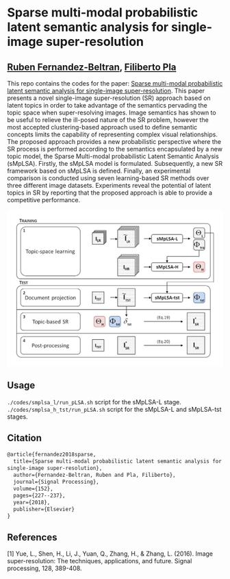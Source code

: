 # Sparse multi-modal probabilistic latent semantic analysis for single-image super-resolution

[Ruben Fernandez-Beltran](https://scholar.google.es/citations?user=pdzJmcQAAAAJ&hl=es), [Filiberto Pla](https://scholar.google.es/citations?user=mSSPcAMAAAAJ&hl=es)
---

This repo contains the codes for the paper: [Sparse multi-modal probabilistic latent semantic analysis for single-image super-resolution](https://www.sciencedirect.com/science/article/pii/S0165168418301944). This paper presents a novel single-image super-resolution (SR) approach based on latent topics in order to take advantage of the semantics pervading the topic space when super-resolving images. Image semantics has shown to be useful to relieve the ill-posed nature of the SR problem, however the most accepted clustering-based approach used to define semantic concepts limits the capability of representing complex visual relationships. The proposed approach provides a new probabilistic perspective where the SR process is performed according to the semantics encapsulated by a new topic model, the Sparse Multi-modal probabilistic Latent Semantic Analysis (sMpLSA). Firstly, the sMpLSA model is formulated. Subsequently, a new SR framework based on sMpLSA is defined. Finally, an experimental comparison is conducted using seven learning-based SR methods over three different image datasets. Experiments reveal the potential of latent topics in SR by reporting that the proposed approach is able to provide a competitive performance.


![alt text](./proposed.jpg)



## Usage

<!-- (comming soon) -->

`./codes/smplsa_l/run_pLSA.sh` script for the sMpLSA-L stage.
`./codes/smplsa_h_tst/run_pLSA.sh` script for the sMpLSA-L and sMpLSA-tst stages.



## Citation

```
@article{fernandez2018sparse,
  title={Sparse multi-modal probabilistic latent semantic analysis for single-image super-resolution},
  author={Fernandez-Beltran, Ruben and Pla, Filiberto},
  journal={Signal Processing},
  volume={152},
  pages={227--237},
  year={2018},
  publisher={Elsevier}
}
```


## References

[1] Yue, L., Shen, H., Li, J., Yuan, Q., Zhang, H., & Zhang, L. (2016). Image super-resolution: The techniques, applications, and future. Signal processing, 128, 389-408.
